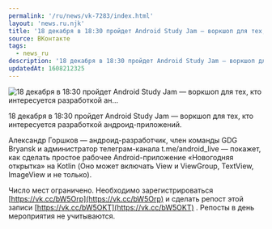 ```yaml
---
permalink: '/ru/news/vk-7283/index.html'
layout: 'news.ru.njk'
title: '18 декабря в 18:30 пройдет Android Study Jam — воркшоп для тех, кто интересуется разработкой ан'
source: ВКонтакте
tags:
  - news_ru
description: '18 декабря в 18:30 пройдет Android Study Jam — воркшоп для тех, кто интересуется разработкой ан…'
updatedAt: 1608212325
---
```

![18 декабря в 18:30 пройдет Android Study Jam — воркшоп для тех, кто интересуется разработкой ан…](https://sun9-51.userapi.com/impg/YmeNlOWacu0vefUwQIMs-nVTn9h7fuKGV0Pcog/oywy7haXyc8.jpg?size=1280x720&quality=96&sign=6cdd64e29b40e5e40a359b9a2596d702&c_uniq_tag=V4OwOG4YoXUu17hLxpEtkDkBJdAiSKoeBykpqdtv4Cc&type=album)

18 декабря в 18:30 пройдет Android Study Jam — воркшоп для тех, кто интересуется разработкой андроид-приложений.

Александр Горшков — андроид-разработчик, член команды GDG Bryansk и администратор телеграм-канала t.me/android_live — покажет, как сделать простое рабочее Android-приложение «Новогодняя открытка» на Kotlin (Оно может включать View и ViewGroup, TextView, ImageView и не только).

Число мест ограничено. Необходимо зарегистрироваться [https://vk.cc/bW5Orp](https://vk.cc/bW5Orp) и сделать репост этой записи [https://vk.cc/bW5OKT](https://vk.cc/bW5OKT) . Репосты в день мероприятия не учитываются.
